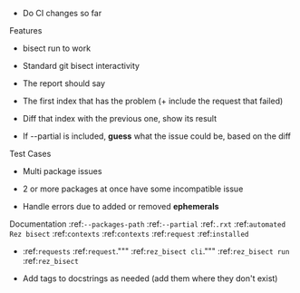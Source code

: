 - Do CI changes so far


Features
- bisect run to work
- Standard git bisect interactivity

- The report should say
 - The first index that has the problem (+ include the request that failed)
 - Diff that index with the previous one, show its result
 - If --partial is included, **guess** what the issue could be, based on the diff


Test Cases
- Multi package issues
 - 2 or more packages at once have some incompatible issue

- Handle errors due to added or removed **ephemerals**

Documentation
:ref:`--packages-path`
:ref:`--partial`
:ref:`.rxt`
:ref:`automated Rez bisect`
:ref:`contexts`
:ref:`contexts`
:ref:`request`
:ref:`installed`

- :ref:`requests`
:ref:`request`."""
:ref:`rez_bisect cli`."""
:ref:`rez_bisect run`
:ref:`rez_bisect`

- Add tags to docstrings as needed (add them where they don't exist)
